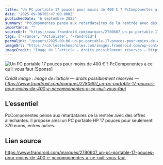 ```yaml
---
title: "Un PC portable 17 pouces pour moins de 400 € ? PcComponentes a ce qu’il vous faut [Sponso]"
date: "2025-09-06T05:47:00.000Z"
publishedDate: "6 septembre 2025"
summary: "PcComponentes pense aux retardataires de la rentrée avec des offres alléchantes. Il propose ainsi un PC portable HP 17 pouces pour seulement 370 euros, entres autres."
importance: ""
sourceUrl: "https://www.frandroid.com/marques/2780607_un-pc-portable-17-pouces-pour-moins-de-400-e-pccomponentes-a-ce-quil-vous-faut"
tags: ["France", "Actualité", "Frandroid"]
permalink: "/papers/2025-09-06-un-pc-portable-17-pouces-pour-moins-de-400-euro-pccomponentes-a-ce-quil-vous-faut-sponso"
imageUrl: "https://c0.lestechnophiles.com/images.frandroid.com/wp-content/uploads/2025/08/hp-pavillon-plus-14-ew1006nf.jpg?resize=1600,900&key=d19207fc&watermark"
imageCredit: "Image de l’article — droits possiblement réservés — https://www.frandroid.com/marques/2780607_un-pc-portable-17-pouces-pour-moins-de-400-e-pccomponentes-a-ce-quil-vous-faut"
---
```


![Un PC portable 17 pouces pour moins de 400 € ? PcComponentes a ce qu’il vous faut [Sponso]](https://c0.lestechnophiles.com/images.frandroid.com/wp-content/uploads/2025/08/hp-pavillon-plus-14-ew1006nf.jpg?resize=1600,900&key=d19207fc&watermark)

*Crédit image : Image de l’article — droits possiblement réservés — https://www.frandroid.com/marques/2780607_un-pc-portable-17-pouces-pour-moins-de-400-e-pccomponentes-a-ce-quil-vous-faut*

## L’essentiel

PcComponentes pense aux retardataires de la rentrée avec des offres alléchantes. Il propose ainsi un PC portable HP 17 pouces pour seulement 370 euros, entres autres.

## Lien source

https://www.frandroid.com/marques/2780607_un-pc-portable-17-pouces-pour-moins-de-400-e-pccomponentes-a-ce-quil-vous-faut
